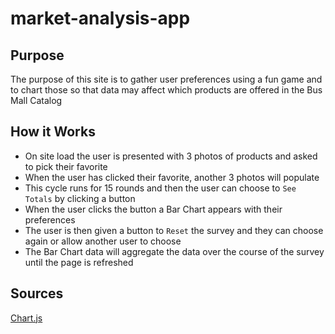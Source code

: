 # market-analysis-app

## Purpose

The purpose of this site is to gather user preferences using a fun game and to chart those so that data may affect which products are offered in the Bus Mall Catalog

## How it Works

- On site load the user is presented with 3 photos of products and asked to pick their favorite
- When the user has clicked their favorite, another 3 photos will populate
- This cycle runs for 15 rounds and then the user can choose to `See Totals` by clicking a button
- When the user clicks the button a Bar Chart appears with their preferences
- The user is then given a button to `Reset` the survey and they can choose again or allow another user to choose
- The Bar Chart data will aggregate the data over the course of the survey until the page is refreshed

## Sources
[Chart.js](https://github.com/nnnick/Chart.js/)
